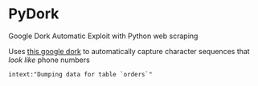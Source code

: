 # PyDork
Google Dork Automatic Exploit with Python web scraping

Uses [this google dork](https://www.exploit-db.com/ghdb/4309/) to automatically capture character sequences that *look like* phone numbers

```
intext:"Dumping data for table `orders`"
```

